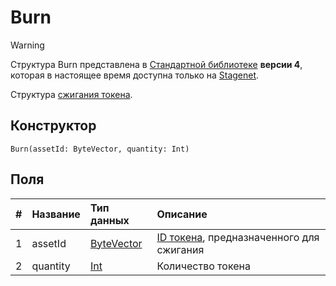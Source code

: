 # Burn

> [!WARNING]
> Структура Burn представлена в [Стандартной библиотеке](/ru/ride/script/standard-library.md) **версии 4**, которая в настоящее время доступна только на [Stagenet](/ru/blockchain/blockchain-network/stage-network.md).

Структура [сжигания токена](/ru/blockchain/transaction-type/burn-transaction.md).

## Конструктор

```ride
Burn(assetId: ByteVector, quantity: Int)
```

## Поля

| # | Название | Тип данных | Описание |
| :--- | :--- | :--- | :--- |
| 1 | assetId | [ByteVector](/ru/ride/data-types/byte-vector.md) | [ID токена](/ru/blockchain/token/token-id.md), предназначенного для сжигания |
| 2 | quantity | [Int](/ru/ride/data-types/int.md) | Количество токена |
